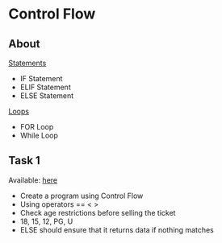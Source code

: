 # Control Flow

## About

[Statements](statements.py)

- IF Statement
- ELIF Statement
- ELSE Statement

[Loops](loops.py)

- FOR Loop
- While Loop

## Task 1

Available: [here](task_1.py)

- Create a program using Control Flow
- Using operators == < >
- Check age restrictions before selling the ticket
- 18, 15, 12, PG, U
- ELSE should ensure that it returns data if nothing matches
